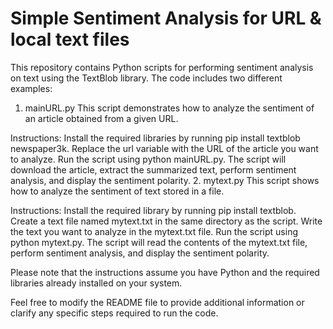 # Simple Sentiment Analysis for URL & local text files
This repository contains Python scripts for performing sentiment analysis on text using the TextBlob library. The code includes two different examples:

1. mainURL.py
This script demonstrates how to analyze the sentiment of an article obtained from a given URL.

Instructions:
Install the required libraries by running pip install textblob newspaper3k.
Replace the url variable with the URL of the article you want to analyze.
Run the script using python mainURL.py.
The script will download the article, extract the summarized text, perform sentiment analysis, and display the sentiment polarity.
2. mytext.py
This script shows how to analyze the sentiment of text stored in a file.

Instructions:
Install the required library by running pip install textblob.
Create a text file named mytext.txt in the same directory as the script.
Write the text you want to analyze in the mytext.txt file.
Run the script using python mytext.py.
The script will read the contents of the mytext.txt file, perform sentiment analysis, and display the sentiment polarity.

Please note that the instructions assume you have Python and the required libraries already installed on your system.

Feel free to modify the README file to provide additional information or clarify any specific steps required to run the code.
